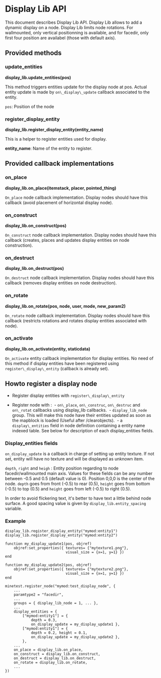 # Display Lib API
This document describes Display Lib API. Display Lib allows to add a dynamic display on a node. Display Lib limits node rotations. For wallmounted, only vertical positionning is available, and for facedir, only first four position are availabel (those with default axis).

## Provided methods
### update\_entities
**display\_lib.update\_entities(pos)**

This method triggers entities update for the display node at pos. Actual entity update is made by `on\_display\_update` callback associated to the entity.

`pos`: Position of the node
### register\_display\_entity
**display\_lib.register\_display\_entity(entity_name)**

This is a helper to register entities used for display. 

**entity_name**: Name of the entity to register.
## Provided callback implementations
### on_place
**display\_lib.on\_place(itemstack, placer, pointed\_thing)**

`On_place` node callback implementation. Display nodes should have this callback (avoid placement of horizontal display node).
### on_construct
**display\_lib.on\_construct(pos)**

`On_construct` node callback implementation. Display nodes should have this callback (creates, places and updates display entities on node construction).
### on_destruct
**display\_lib.on_destruct(pos)**

`On_destruct` node callback implementation. Display nodes should have this callback (removes display entities on node destruction). 
### on_rotate
**display\_lib.on\_rotate(pos, node, user, mode, new_param2)**

`On_rotate` node callback implementation. Display nodes should have this callback (restricts rotations and rotates display entities associated with node).
### on_activate
**display\_lib.on_activate(entity, staticdata)**

`On_activate` entity callback implementation for display entities. No need of this method if display entities have been registered using `register\_display\_entity` (callback is already set). 

## Howto register a display node
* Register display entities with `register\_display\_entity`

* Register node with :
 - `on\_place`, `on\_construc`, `on\_destruc` and `on\_rotat` callbacks using display\_lib callbacks.
 - `display_lib_node` group. This will make this node have their entities updated as soon as the mapblock is loaded (Useful after /clearobjects).
 - a `display\_entities` field in node definition containing a entity name indexed table. See below for description of each display\_entities fields.

### Display_entities fields
`on_display_update` is a callback in charge of setting up entity texture. If not set, entity will have no texture and will be displayed as unknown item.

`depth`, `right` and `heigh` : Entity position regarding to node facedir/wallmounted main axis. Values for these fields can be any number between -0.5 and 0.5 (default value is 0). Position 0,0,0 is the center of the node. `depth` goes from front (-0.5) to rear (0.5), `height` goes from bottom (-0.5) to top (0.5) and `height` goes from left (-0.5) to right (0.5).

In order to avoid flickering text, it's better to have text a little behind node surface. A good spacing value is given by `display_lib.entity_spacing` variable.

### Example

	display_lib.register_display_entity("mymod:entity1")
	display_lib.register_display_entity("mymod:entity2")

	function my_display_update1(pos, objref) 
		objref:set_properties({ textures= {"mytexture1.png"},
		                        visual_size = {x=1, y=1} })
	end

	function my_display_update2(pos, objref) 
		objref:set_properties({ textures= {"mytexture2.png"},
		                        visual_size = {x=1, y=1} })
	end

	minetest.register_node("mymod:test_display_node", {
		...
		paramtype2 = "facedir",
		...
		groups = { display_lib_node = 1, ... },
		...
		display_entities = {
			["mymod:entity1"] = { 
				depth = 0.3,
				on_display_update = my_display_update1 },
			["mymod:entity1"] = { 
				depth = 0.2, height = 0.1,
				on_display_update = my_display_update2 },
			},
		...
		on_place = display_lib.on_place,
		on_construct = display_lib.on_construct,
		on_destruct = display_lib.on_destruct,
		on_rotate = display_lib.on_rotate,
		...
	})
